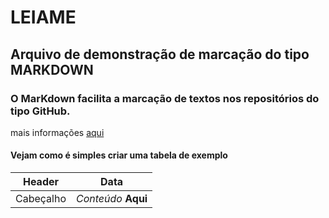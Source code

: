 # LEIAME

## Arquivo de demonstração de marcação do tipo **MARKDOWN**

### O MarKdown facilita a marcação de textos nos repositórios do tipo GitHub.

mais informações [aqui](https://docs.microsoft.com/pt-br/contribute/how-to-write-use-markdown)

#### Vejam como é simples criar uma tabela de exemplo

Header | Data
-- | --
Cabeçalho | _Conteúdo_ **Aqui**

